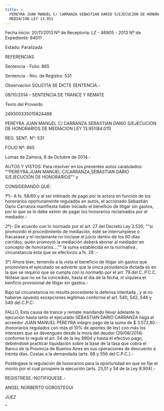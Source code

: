 ```yaml
---
title: >-
  PEREYRA JUAN MANUEL C/ CARRANZA SEBASTIAN DARIO S/EJECUCION DE HONORARIOS DE
  MEDIACION LEY 13.951
---
```

Fecha inicio:  20/11/2013	Nº de Receptoría:  LZ - 46905 - 2013	Nº de Expediente:  84011

Estado:  Paralizada	  	  

REFERENCIAS

Sentencia - Folio:   865

Sentencia - Nro. de Registro:   531

Observación  SOLICITA SE DICTE SENTENCIA.-

08/10/2014 - SENTENCIA DE TRANCE Y REMATE

Texto del Proveído

249300335015824488

 

PEREYRA JUAN MANUEL C/ CARRANZA SEBASTIAN DARIO S/EJECUCION DE HONORARIOS DE MEDIACION LEY 13.951(84.011)

REG. SENT. N°: 531

FOLIO Nº: 865

 

Lomas de Zamora, 8 de Octubre de 2014.-

 

AUTOS Y VISTOS: Para resolver en los presentes autos caratulados: ""PEREYRA,JUAN MANUEL C/CARRANZA,SEBASTIAN DARIO S/EJECUCION DE HONORARIOS"" y

CONSIDERANDO QUE:

1º)- A fs. 58/60 y al ser intimado de pago por la actora en función de los honorarios oportunamente regulados en autos, el accionado Sebastián Dario Carranza manifiesta haber iniciado el beneficio de litigar sin gastos, por lo que se lo debe eximir de pagar los honorarios reclamados por el mediador.-

2º)- De acuerdo con lo normado por el art. 27 del Decreto Ley 2.530, ""si promovido el procedimiento de mediación, éste se interrumpiese o fracasase y el reclamante no iniciase el juicio dentro de los 60 días corridos, quién promovió la mediación deberá abonar al mediador en concepto de honorarios...."" la suma establecida en la normativa , circunstancia ésta que se efectivizo a fs. 28 .-

3°) Ahora bien, teniendo a la vista el beneficio de litigar sin gastos que promoviera el ejecutado se advierte que la única providencia dictada es en la que se requirió que se cumpla con lo normado por el art. 79.del C..P.C.C. Nótese que no se ha concedido, hasta el día de la fecha, ni siquiera el benficio provisional de litigar sin gastos.-

Bajo tal circunstancia no resulta procedente la defensa intentada , y al no haberse opuesto excepciones legítimas conforme el art. 540, 542, 548 y 549 del C.P.C:

FALLO, Esta causa de trance y remate mandando llevar adelante la ejecución hasta tanto el ejecutado SEBASTIAN DARIO CARRANZA haga al acreedor JUAN MANUEL PEREYRA íntegro pago de la suma de $ 3.572,80.- (honorarios regulados con más el 10% de aportes de ley) con más los intereses que se devenguen desde la mora del deudor (29/08/2014) conforme lo regula el art. 54 de la ley 8904 y hasta el efectivo pago, debiéndose practicar liquidación sobre la base de la tasa que cobra el Banco de la Provincia de Buenos Aires en sus operaciones de descuento a treinta días. Costas a la demandada (arts. 68 y 556 del C.P.C.).-

Postérgase la regulación de honorarios para la oportunidad en que se fije el monto por el cual prospere la ejecución (arts. 23,51 y 54 de la Ley 8.904).-

REGISTRESE.-NOTIFIQUESE.-

 

 

ANGEL NORBERTO GOROSTEGUI

JUEZ 		

"
